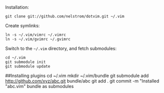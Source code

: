 Installation:

    git clone git://github.com/nelstrom/dotvim.git ~/.vim

Create symlinks:

    ln -s ~/.vim/vimrc ~/.vimrc
    ln -s ~/.vim/gvimrc ~/.gvimrc

Switch to the `~/.vim` directory, and fetch submodules:

    cd ~/.vim
    git submodule init
    git submodule update
##Installing plugins
	cd ~/.vim
	mkdir ~/.vim/bundle
	git submodule add http://github.com/xyz/abc.git bundle/abc
	git add .
	git commit -m "Installed "abc.vim" bundle as submodules 
